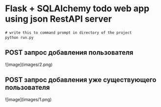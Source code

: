 # Flask + SQLAlchemy todo web app using json RestAPI server
```
# write this to command prompt in directory of the project
python run.py
```
<h2> POST запрос добавления пользователя</h2>
![image](images/2.png)
<h2> POST запрос добавления уже существующего пользователя</h2>
![image](images/1.png)
